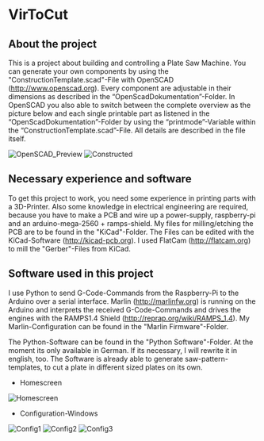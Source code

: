 # VirToCut
## About the project
This is a project about building and controlling a Plate Saw Machine. You can generate your own components by using the "ConstructionTemplate.scad"-File with OpenSCAD (http://www.openscad.org). Every component are adjustable in their dimensions as described in the “OpenScadDokumentation”-Folder. In OpenSCAD you also able to switch between the complete overview as the picture below and each single printable part as listened in the “OpenScadDokumentation”-Folder by using the “printmode”-Variable within the “ConstructionTemplate.scad”-File. All details are described in the file itself. 

![OpenSCAD_Preview](https://github.com/VirToReal/VirToCut/blob/master/Images/PlateSawMachine_Transp.png)
![Constructed](https://github.com/VirToReal/VirToCut/blob/master/Images/PlateSawMachine_Contructed.png)

## Necessary experience and software
To get this project to work, you need some experience in printing parts with a 3D-Printer. Also some knowledge in electrical engineering are required, because you have to make a PCB and wire up a power-supply, raspberry-pi and an arduino-mega-2560 + ramps-shield. My files for milling/etching the PCB are to be found in the "KiCad"-Folder. The Files can be edited with the KiCad-Software (http://kicad-pcb.org). I used FlatCam (http://flatcam.org) to mill the "Gerber"-Files from KiCad.

## Software used in this project
I use Python to send G-Code-Commands from the Raspberry-Pi to the Arduino over a serial interface. Marlin (http://marlinfw.org) is running on the Arduino and interprets the received G-Code-Commands and drives the engines with the RAMPS1.4 Shield (http://reprap.org/wiki/RAMPS_1.4). My Marlin-Configuration can be found in the "Marlin Firmware"-Folder. 

The Python-Software can be found in the "Python Software"-Folder. At the moment its only available in German. If its necessary, I will rewrite it in english, too. The Software is already able to generate saw-pattern-templates, to cut a plate in different sized plates on its own. 

- Homescreen

![Homescreen](https://github.com/VirToReal/VirToCut/blob/master/Images/PythonSoftware_Homescreen.png)

- Configuration-Windows

![Config1](https://github.com/VirToReal/VirToCut/blob/master/Images/PythonSoftware_Config_1.png)
![Config2](https://github.com/VirToReal/VirToCut/blob/master/Images/PythonSoftware_Config_2.png)
![Config3](https://github.com/VirToReal/VirToCut/blob/master/Images/PythonSoftware_Config_3.png)

